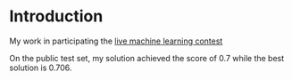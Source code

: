 # Introduction

My work in participating the [live machine learning contest](https://datahack.analyticsvidhya.com/contest/minihack-machine-learning)

On the public test set, my solution achieved the score of 0.7 while the best solution is 0.706.
